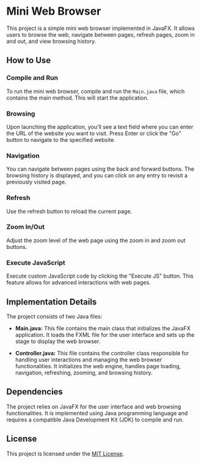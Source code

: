 # Mini Web Browser

This project is a simple mini web browser implemented in JavaFX. It allows users to browse the web, navigate between pages, refresh pages, zoom in and out, and view browsing history.

## How to Use

### Compile and Run

To run the mini web browser, compile and run the `Main.java` file, which contains the main method. This will start the application.

### Browsing

Upon launching the application, you'll see a text field where you can enter the URL of the website you want to visit. Press Enter or click the "Go" button to navigate to the specified website.

### Navigation

You can navigate between pages using the back and forward buttons. The browsing history is displayed, and you can click on any entry to revisit a previously visited page.

### Refresh

Use the refresh button to reload the current page.

### Zoom In/Out

Adjust the zoom level of the web page using the zoom in and zoom out buttons.

### Execute JavaScript

Execute custom JavaScript code by clicking the "Execute JS" button. This feature allows for advanced interactions with web pages.

## Implementation Details

The project consists of two Java files:

- **Main.java:** This file contains the main class that initializes the JavaFX application. It loads the FXML file for the user interface and sets up the stage to display the web browser.

- **Controller.java:** This file contains the controller class responsible for handling user interactions and managing the web browser functionalities. It initializes the web engine, handles page loading, navigation, refreshing, zooming, and browsing history.

## Dependencies

The project relies on JavaFX for the user interface and web browsing functionalities. It is implemented using Java programming language and requires a compatible Java Development Kit (JDK) to compile and run.

## License

This project is licensed under the [MIT License](LICENSE).
